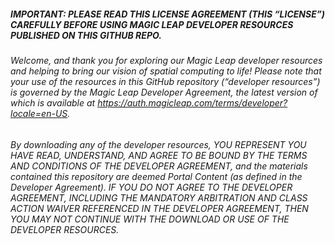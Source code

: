 ##### IMPORTANT: PLEASE READ THIS LICENSE AGREEMENT (THIS “LICENSE”) CAREFULLY BEFORE USING MAGIC LEAP DEVELOPER RESOURCES PUBLISHED ON THIS GITHUB REPO. 

###### Welcome, and thank you for exploring our Magic Leap developer resources and helping to bring our vision of spatial computing to life! Please note that your use of the resources in this GitHub repository (“developer resources”) is governed by the Magic Leap Developer Agreement, the latest version of which is available at https://auth.magicleap.com/terms/developer?locale=en-US. 

###### By downloading any of the developer resources, YOU REPRESENT YOU HAVE READ, UNDERSTAND, AND AGREE TO BE BOUND BY THE TERMS AND CONDITIONS OF THE DEVELOPER AGREEMENT, and the materials contained this repository are deemed Portal Content (as defined in the Developer Agreement). IF YOU DO NOT AGREE TO THE DEVELOPER AGREEMENT, INCLUDING THE MANDATORY ARBITRATION AND CLASS ACTION WAIVER REFERENCED IN THE DEVELOPER AGREEMENT, THEN YOU MAY NOT CONTINUE WITH THE DOWNLOAD OR USE OF THE DEVELOPER RESOURCES.